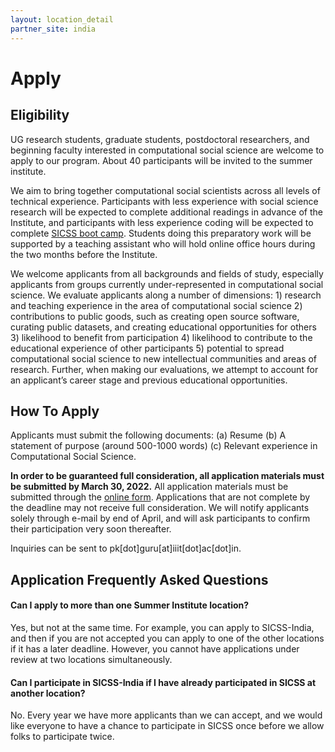 ```yaml
---
layout: location_detail
partner_site: india
---
```


# Apply

## Eligibility

UG research students, graduate students, postdoctoral researchers, and beginning faculty interested in computational social science are welcome to apply to our program. About 40 participants will be invited to the summer institute.

We aim to bring together computational social scientists across all levels of technical experience. Participants with less experience with social science research will be expected to complete additional readings in advance of the Institute, and participants with less experience coding will be expected to complete [SICSS boot camp](https://sicss.io/boot_camp/). Students doing this preparatory work will be supported by a teaching assistant who will hold online office hours during the two months before the Institute.

We welcome applicants from all backgrounds and fields of study, especially applicants from groups currently under-represented in computational social science. We evaluate applicants along a number of dimensions: 1) research and teaching experience in the area of computational social science 2) contributions to public goods, such as creating open source software, curating public datasets, and creating educational opportunities for others 3) likelihood to benefit from participation 4) likelihood to contribute to the educational experience of other participants 5) potential to spread computational social science to new intellectual communities and areas of research. Further, when making our evaluations, we attempt to account for an applicant’s career stage and previous educational opportunities.

## How To Apply

Applicants must submit the following documents: (a) Resume (b) A statement of purpose (around 500-1000 words) (c) Relevant experience in Computational Social Science. 

**In order to be guaranteed full consideration, all application materials must be submitted by March 30, 2022.** All application materials must be submitted through the [online form](https://forms.office.com/r/3UqWsA8HrF). Applications that are not complete by the deadline may not receive full consideration. We will notify applicants solely through e-mail by end of April, and will ask participants to confirm their participation very soon thereafter.

Inquiries can be sent to pk[dot]guru[at]iiit[dot]ac[dot]in.

## Application Frequently Asked Questions

#### Can I apply to more than one Summer Institute location?

Yes, but not at the same time. For example, you can apply to SICSS-India, and then if you are not accepted you can apply to one of the other locations if it has a later deadline. However, you cannot have applications under review at two locations simultaneously.

#### Can I participate in SICSS-India if I have already participated in SICSS at another location?

No. Every year we have more applicants than we can accept, and we would like everyone to have a chance to participate in SICSS once before we allow folks to participate twice.
